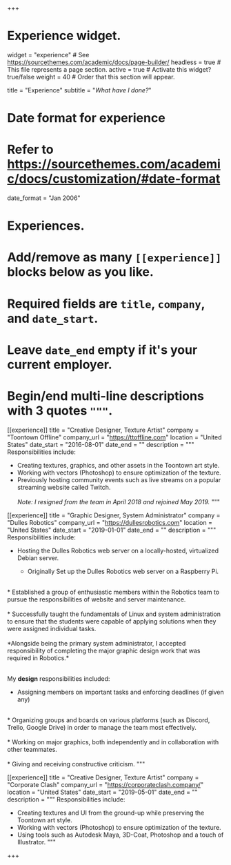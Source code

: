 +++
# Experience widget.
widget = "experience"  # See https://sourcethemes.com/academic/docs/page-builder/
headless = true  # This file represents a page section.
active = true  # Activate this widget? true/false
weight = 40  # Order that this section will appear.

title = "Experience"
subtitle = "*What have I done?*"

# Date format for experience
#   Refer to https://sourcethemes.com/academic/docs/customization/#date-format
date_format = "Jan 2006"

# Experiences.
#   Add/remove as many `[[experience]]` blocks below as you like.
#   Required fields are `title`, `company`, and `date_start`.
#   Leave `date_end` empty if it's your current employer.
#   Begin/end multi-line descriptions with 3 quotes `"""`.
[[experience]]
  title = "Creative Designer, Texture Artist"
  company = "Toontown Offline"
  company_url = "https://ttoffline.com"
  location = "United States"
  date_start = "2016-08-01"
  date_end = ""
    description = """
  Responsibilities include:

  * Creating textures, graphics, and other assets in the Toontown art style.
  * Working with vectors (Photoshop) to ensure optimization of the texture.
  * Previously hosting community events such as live streams on a popular streaming website called Twitch.<br><br>
  *Note: I resigned from the team in April 2018 and rejoined May 2019.*
  """

[[experience]]
  title = "Graphic Designer, System Administrator"
  company = "Dulles Robotics"
  company_url = "https://dullesrobotics.com"
  location = "United States"
  date_start = "2019-01-01"
  date_end = ""
    description = """
  Responsibilities include:

  * Hosting the Dulles Robotics web server on a locally-hosted, virtualized Debian server.

    * Originally Set up the Dulles Robotics web server on a Raspberry Pi.<br>
  <br>
  * Established a group of enthusiastic members within the Robotics team to pursue the responsibilities of website and server maintenance.<br>
  <br>
  * Successfully taught the fundamentals of Linux and system administration to ensure that the students were capable of applying solutions when they were assigned individual tasks.<br>
  <br>
*Alongside being the primary system administrator, I accepted responsibility of completing the major graphic design work that was required in Robotics.*<br>
  <br>

  My **design** responsibilities included:
  
  * Assigning members on important tasks and enforcing deadlines (if given any)<br>
  <br>
  * Organizing groups and boards on various platforms (such as Discord, Trello, Google Drive) in order to manage the team most effectively.<br>
  <br>
  * Working on major graphics, both independently and in collaboration with other teammates.<br>
  <br>
  * Giving and receiving constructive criticism.
  """

[[experience]]
  title = "Creative Designer, Texture Artist"
  company = "Corporate Clash"
  company_url = "https://corporateclash.company/"
  location = "United States"
  date_start = "2019-05-01"
  date_end = ""
    description = """
  Responsibilities include:
  
  * Creating textures and UI from the ground-up while preserving the Toontown art style.
  * Working with vectors (Photoshop) to ensure optimization of the texture.
  * Using tools such as Autodesk Maya, 3D-Coat, Photoshop and a touch of Illustrator.
  """

+++
